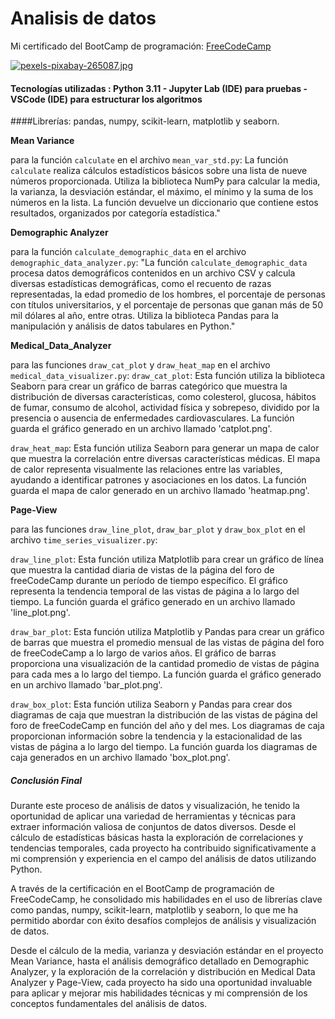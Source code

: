 # Analisis de datos
Mi certificado del BootCamp de programación: [FreeCodeCamp](https://www.freecodecamp.org/certification/Knaus-Elias-Gustavo/scientific-computing-with-python-v7)

[![pexels-pixabay-265087.jpg](https://i.postimg.cc/QVLysCnR/pexels-pixabay-265087.jpg)](https://postimg.cc/XB88kjW8)

#### Tecnologías utilizadas : Python 3.11 - Jupyter Lab (IDE) para pruebas - VSCode (IDE) para estructurar los algoritmos

####Librerías: pandas, numpy, scikit-learn, matplotlib y seaborn.

**Mean Variance**

para la función `calculate` en el archivo `mean_var_std.py`:
La función `calculate` realiza cálculos estadísticos básicos sobre una lista de nueve números proporcionada. Utiliza la biblioteca NumPy para calcular la media,
la varianza, la desviación estándar, el máximo, el mínimo y la suma de los números en la lista. La función devuelve un diccionario que contiene estos resultados, 
organizados por categoría estadística."

**Demographic Analyzer**

para la función `calculate_demographic_data` en el archivo `demographic_data_analyzer.py`:
"La función `calculate_demographic_data` procesa datos demográficos contenidos en un archivo CSV y calcula diversas estadísticas demográficas, 
como el recuento de razas representadas, la edad promedio de los hombres, el porcentaje de personas con títulos universitarios, y 
el porcentaje de personas que ganan más de 50 mil dólares al año, entre otras. Utiliza la biblioteca Pandas para la manipulación y análisis de datos tabulares en Python."

**Medical_Data_Analyzer**

para las funciones `draw_cat_plot` y `draw_heat_map` en el archivo `medical_data_visualizer.py`:
`draw_cat_plot`: Esta función utiliza la biblioteca Seaborn para crear un gráfico de barras categórico que muestra la distribución de diversas características, como colesterol, glucosa, hábitos de fumar, consumo de alcohol, actividad física y sobrepeso, dividido por la presencia o ausencia de enfermedades cardiovasculares. La función guarda el gráfico generado en un archivo llamado 'catplot.png'.

`draw_heat_map`: Esta función utiliza Seaborn para generar un mapa de calor que muestra la correlación entre diversas características médicas. El mapa de calor representa visualmente las relaciones entre las variables, ayudando a identificar patrones y asociaciones en los datos. La función guarda el mapa de calor generado en un archivo llamado 'heatmap.png'.


**Page-View**

para las funciones `draw_line_plot`, `draw_bar_plot` y `draw_box_plot` en el archivo `time_series_visualizer.py`:

`draw_line_plot`: Esta función utiliza Matplotlib para crear un gráfico de línea que muestra la cantidad diaria de vistas de la página del foro de freeCodeCamp durante un período de tiempo específico. El gráfico representa la tendencia temporal de las vistas de página a lo largo del tiempo. La función guarda el gráfico generado en un archivo llamado 'line_plot.png'.

`draw_bar_plot`: Esta función utiliza Matplotlib y Pandas para crear un gráfico de barras que muestra el promedio mensual de las vistas de página del foro de freeCodeCamp a lo largo de varios años. El gráfico de barras proporciona una visualización de la cantidad promedio de vistas de página para cada mes a lo largo del tiempo. La función guarda el gráfico generado en un archivo llamado 'bar_plot.png'.

`draw_box_plot`: Esta función utiliza Seaborn y Pandas para crear dos diagramas de caja que muestran la distribución de las vistas de página del foro de freeCodeCamp en función del año y del mes. Los diagramas de caja proporcionan información sobre la tendencia y la estacionalidad de las vistas de página a lo largo del tiempo. La función guarda los diagramas de caja generados en un archivo llamado 'box_plot.png'.


##### Conclusión Final

Durante este proceso de análisis de datos y visualización, he tenido la oportunidad de aplicar una variedad de herramientas y técnicas para extraer información valiosa de conjuntos de datos diversos. 
Desde el cálculo de estadísticas básicas hasta la exploración de correlaciones y tendencias temporales, cada proyecto ha contribuido significativamente a mi comprensión y experiencia en el campo del 
análisis de datos utilizando Python.

A través de la certificación en el BootCamp de programación de FreeCodeCamp, he consolidado mis habilidades en el uso de librerías clave como pandas, numpy, scikit-learn, matplotlib y seaborn, lo que 
me ha permitido abordar con éxito desafíos complejos de análisis y visualización de datos.

Desde el cálculo de la media, varianza y desviación estándar en el proyecto Mean Variance, hasta el análisis demográfico detallado en Demographic Analyzer, y la exploración de la correlación y 
distribución en Medical Data Analyzer y Page-View, cada proyecto ha sido una oportunidad invaluable para aplicar y mejorar mis habilidades técnicas y mi comprensión de los conceptos fundamentales 
del análisis de datos.
